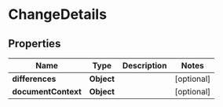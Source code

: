 

# ChangeDetails


## Properties

Name | Type | Description | Notes
------------ | ------------- | ------------- | -------------
**differences** | **Object** |  |  [optional]
**documentContext** | **Object** |  |  [optional]



